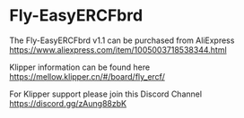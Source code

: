# Fly-EasyERCFbrd

The Fly-EasyERCFbrd v1.1 can be purchased from AliExpress https://www.aliexpress.com/item/1005003718538344.html

Klipper information can be found here https://mellow.klipper.cn/#/board/fly_ercf/

For Klipper support please join this Discord Channel https://discord.gg/zAung88zbK
